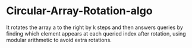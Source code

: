 # Circular-Array-Rotation-algo
It rotates the array a to the right by k steps and then answers queries by finding which element appears at each queried index after rotation, using modular arithmetic to avoid extra rotations.

